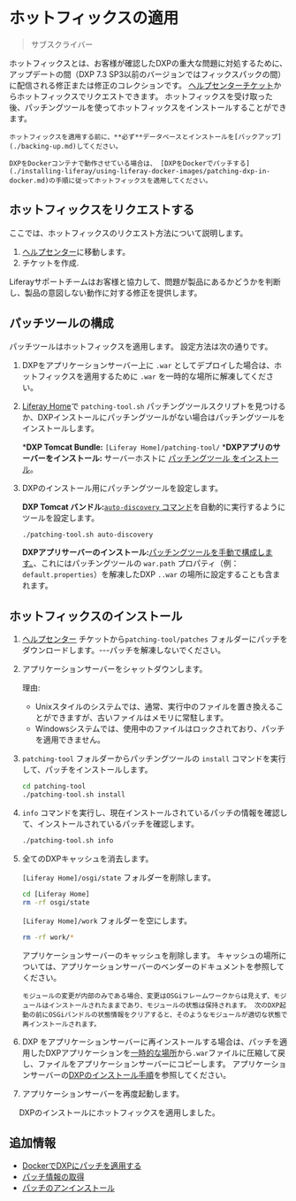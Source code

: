 # ホットフィックスの適用

> サブスクライバー

ホットフィックスとは、お客様が確認したDXPの重大な問題に対処するために、アップデートの間（DXP 7.3 SP3以前のバージョンではフィックスパックの間）に配信される修正または修正のコレクションです。  [ヘルプセンターチケット](https://help.liferay.com/hc)からホットフィックスでリクエストできます。 ホットフィックスを受け取った後、パッチングツールを使ってホットフィックスをインストールすることができます。

```{warning}
ホットフィックスを適用する前に、**必ず**データベースとインストールを[バックアップ](./backing-up.md)してください。
```

```{note}
DXPをDockerコンテナで動作させている場合は、 [DXPをDockerでパッチする](./installing-liferay/using-liferay-docker-images/patching-dxp-in-docker.md)の手順に従ってホットフィックスを適用してください。
```

## ホットフィックスをリクエストする

ここでは、ホットフィックスのリクエスト方法について説明します。

1. [ヘルプセンター](https://help.liferay.com/hc)に移動します。
1. チケットを作成.

Liferayサポートチームはお客様と協力して、問題が製品にあるかどうかを判断し、製品の意図しない動作に対する修正を提供します。

## パッチツールの構成

パッチツールはホットフィックスを適用します。 設定方法は次の通りです。

1. DXPをアプリケーションサーバー上に `.war` としてデプロイした場合は、ホットフィックスを適用するために `.war` を一時的な場所に解凍してください。
1. [Liferay Home](../reference/liferay-home.md)で `patching-tool.sh` パッチングツールスクリプトを見つけるか、DXPインストールにパッチングツールがない場合はパッチングツールをインストールします。

    ***DXP Tomcat Bundle:** `[Liferay Home]/patching-tool/`
    ***DXPアプリのサーバーをインストール:** サーバーホストに [パッチングツール をインストール](./reference/installing-the-patching-tool.md)。

1. DXPのインストール用にパッチングツールを設定します。

    **DXP Tomcat バンドル:**[`auto-discovery` コマンド](./reference/configuring-the-patching-tool.md)を自動的に実行するようにツールを設定します。

    ```bash
    ./patching-tool.sh auto-discovery
    ```

    **DXPアプリサーバーのインストール:**[パッチングツールを手動で構成します。](./reference/configuring-the-patching-tool.md)、これにはパッチングツールの `war.path` プロパティ（例： `default.properties`）を解凍したDXP `..war` の場所に設定することも含まれます。

## ホットフィックスのインストール

1. [ヘルプセンター](https://help.liferay.com/hc) チケットから`patching-tool/patches` フォルダーにパッチをダウンロードします。---パッチを解凍しないでください。
1. アプリケーションサーバーをシャットダウンします。

    理由:

    * Unixスタイルのシステムでは、通常、実行中のファイルを置き換えることができますが、古いファイルはメモリに常駐します。
    * Windowsシステムでは、使用中のファイルはロックされており、パッチを適用できません。

1. `patching-tool` フォルダーからパッチングツールの `install` コマンドを実行して、パッチをインストールします。

    ```bash
    cd patching-tool
    ./patching-tool.sh install
    ```

1. `info` コマンドを実行し、現在インストールされているパッチの情報を確認して、インストールされているパッチを確認します。

    ```bash
    ./patching-tool.sh info
    ```

1. 全てのDXPキャッシュを消去します。

    `[Liferay Home]/osgi/state` フォルダーを削除します。

    ```bash
    cd [Liferay Home]
    rm -rf osgi/state
    ```

    `[Liferay Home]/work` フォルダーを空にします。

    ```bash
    rm -rf work/*
    ```

    アプリケーションサーバーのキャッシュを削除します。 キャッシュの場所については、アプリケーションサーバーのベンダーのドキュメントを参照してください。

    ```{note}
    モジュールの変更が内部のみである場合、変更はOSGiフレームワークからは見えず、モジュールはインストールされたままであり、モジュールの状態は保持されます。 次のDXP起動の前にOSGiバンドルの状態情報をクリアすると、そのようなモジュールが適切な状態で再インストールされます。
    ```

1. DXP をアプリケーションサーバーに再インストールする場合は、パッチを適用したDXPアプリケーションを[一時的な場所](#preparing-to-patch-dxp-on-an-application-server)から`.war`ファイルに圧縮して戻し、ファイルをアプリケーションサーバーにコピーします。 アプリケーションサーバーの[DXPのインストール手順](../installing-liferay/installing-liferay-on-an-application-server.md)を参照してください。
1. アプリケーションサーバーを再度起動します。

　 DXPのインストールにホットフィックスを適用しました。

## 追加情報

* [DockerでDXPにパッチを適用する](../installing-liferay/using-liferay-docker-images/patching-dxp-in-docker.md)
* [パッチ情報の取得](./reference/getting-patch-information.md)
* [パッチのアンインストール](./reference/uninstalling-patches.md)
